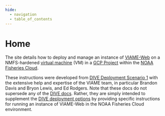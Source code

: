 ```yaml
---
hide:
  - navigation
  - table_of_contents
---
```


# Home

The site details how to deploy and manage an instance of [VIAME-Web](https://kitware.github.io/dive/#concepts-and-definitions) on a NMFS-hardened [virtual machine](https://cloud.google.com/compute) (VM) in a [GCP Project](https://sites.google.com/noaa.gov/fisheriescloudservices/home) within the [NOAA Fisheries Cloud](https://sites.google.com/noaa.gov/nmfs-hq-ocio-cloud-portal/home). 

These instructions were developed from [DIVE Deployment Scenario 1](https://kitware.github.io/dive/Deployment-Provision/) with the extensive help and expertise of the VIAME team, in particular Brandon Davis and Bryon Lewis, and Ed Rodgers. Note that these docs do not supersede any of the [DIVE docs](https://kitware.github.io/dive). Rather, they are simply intended to supplement the [DIVE deployment options](https://kitware.github.io/dive/Deployment-Overview/) by providing specific instructions for running an instance of VIAME-Web in the NOAA Fisheries Cloud environment.
